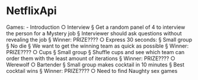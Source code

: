 # NetflixApi

Games:
	- Introduction
		○ Interview
			§ Get a random panel of 4 to interview the person for a Mystery job
			§ Interviewer should ask questions without revealing the job
			§ Winner: PRIZE????
		○ Express 30 seconds:
			§ Small group
			§ No die
			§ We want to get the winning team as quick as possible
			§ Winner: PRIZE????
		○ Cups
			§ Small group
			§ Shuffle cups and see which team can order them with the least amount of iterations
			§ Winner: PRIZE????
		○ Werewolf 
		○ Bartender
			§ Small group makes cocktail in 10 minutes
			§ Best cocktail wins
			§ Winner: PRIZE????
		○ Need to find Naughty sex games
